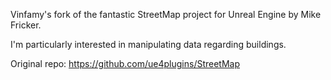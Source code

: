 Vinfamy's fork of the fantastic StreetMap project for Unreal Engine by Mike Fricker.

I'm particularly interested in manipulating data regarding buildings.

Original repo: https://github.com/ue4plugins/StreetMap

